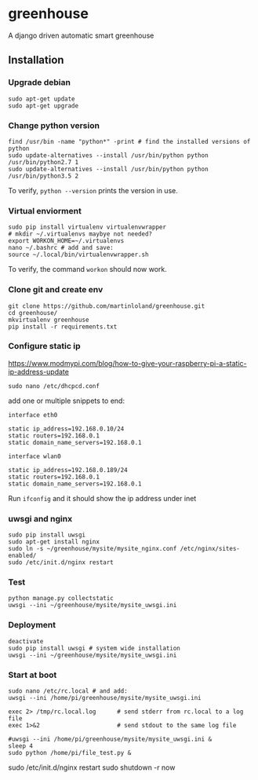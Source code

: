 # greenhouse
A django driven automatic smart greenhouse

## Installation

### Upgrade debian
```
sudo apt-get update
sudo apt-get upgrade
```

### Change python version
```
find /usr/bin -name "python*" -print # find the installed versions of python
sudo update-alternatives --install /usr/bin/python python /usr/bin/python2.7 1
sudo update-alternatives --install /usr/bin/python python /usr/bin/python3.5 2
```
To verify, `python --version` prints the version in use.

### Virtual enviorment
```
sudo pip install virtualenv virtualenvwrapper
# mkdir ~/.virtualenvs maybye not needed?
export WORKON_HOME=~/.virtualenvs
nano ~/.bashrc # add and save:
source ~/.local/bin/virtualenvwrapper.sh
```
To verify, the command `workon` should now work.

### Clone git and create env
```
git clone https://github.com/martinloland/greenhouse.git
cd greenhouse/
mkvirtualenv greenhouse
pip install -r requirements.txt
```

### Configure static ip
https://www.modmypi.com/blog/how-to-give-your-raspberry-pi-a-static-ip-address-update
```
sudo nano /etc/dhcpcd.conf
```

add one or multiple snippets to end:
```
interface eth0

static ip_address=192.168.0.10/24
static routers=192.168.0.1
static domain_name_servers=192.168.0.1

interface wlan0

static ip_address=192.168.0.189/24
static routers=192.168.0.1
static domain_name_servers=192.168.0.1
```
Run `ifconfig` and it should show the ip address under inet

### uwsgi and nginx
```
sudo pip install uwsgi
sudo apt-get install nginx
sudo ln -s ~/greenhouse/mysite/mysite_nginx.conf /etc/nginx/sites-enabled/
sudo /etc/init.d/nginx restart
```

### Test
```
python manage.py collectstatic
uwsgi --ini ~/greenhouse/mysite/mysite_uwsgi.ini
```

### Deployment
```
deactivate
sudo pip install uwsgi # system wide installation
uwsgi --ini ~/greenhouse/mysite/mysite_uwsgi.ini
```

### Start at boot
```
sudo nano /etc/rc.local # and add:
uwsgi --ini /home/pi/greenhouse/mysite/mysite_uwsgi.ini
```

```
exec 2> /tmp/rc.local.log      # send stderr from rc.local to a log file
exec 1>&2                      # send stdout to the same log file

#uwsgi --ini /home/pi/greenhouse/mysite/mysite_uwsgi.ini &
sleep 4
sudo python /home/pi/file_test.py &
```



sudo /etc/init.d/nginx restart
sudo shutdown -r now